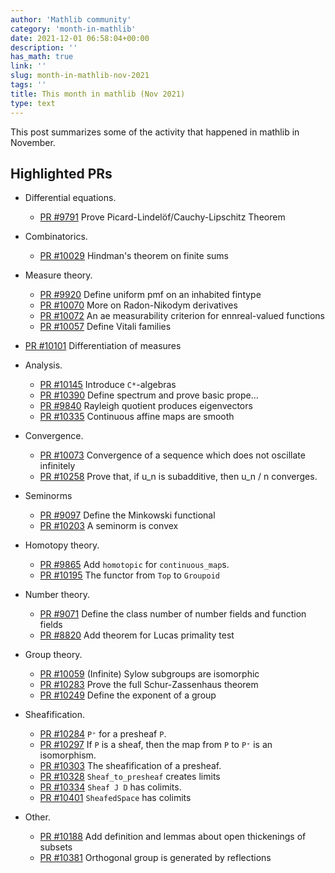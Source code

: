 ```yaml
---
author: 'Mathlib community'
category: 'month-in-mathlib'
date: 2021-12-01 06:58:04+00:00
description: ''
has_math: true
link: ''
slug: month-in-mathlib-nov-2021
tags: ''
title: This month in mathlib (Nov 2021)
type: text
---
```


This post summarizes some of the activity that happened in mathlib in November.

## Highlighted PRs

* Differential equations.
  - [PR #9791](https://github.com/leanprover-community/mathlib/pull/9791) Prove Picard-Lindelöf/Cauchy-Lipschitz Theorem

* Combinatorics.
  - [PR #10029](https://github.com/leanprover-community/mathlib/pull/10029) Hindman's theorem on finite sums

* Measure theory.
  - [PR #9920](https://github.com/leanprover-community/mathlib/pull/9920) Define uniform pmf on an inhabited fintype
  - [PR #10070](https://github.com/leanprover-community/mathlib/pull/10070) More on Radon-Nikodym derivatives
  - [PR #10072](https://github.com/leanprover-community/mathlib/pull/10072) An ae measurability criterion for ennreal-valued functions
  - [PR #10057](https://github.com/leanprover-community/mathlib/pull/10057) Define Vitali families
- [PR #10101](https://github.com/leanprover-community/mathlib/pull/10101) Differentiation of measures

* Analysis.
  - [PR #10145](https://github.com/leanprover-community/mathlib/pull/10145) Introduce `C*`-algebras
  - [PR #10390](https://github.com/leanprover-community/mathlib/pull/10390) Define spectrum and prove basic prope...
  - [PR #9840](https://github.com/leanprover-community/mathlib/pull/9840) Rayleigh quotient produces eigenvectors
  - [PR #10335](https://github.com/leanprover-community/mathlib/pull/10335) Continuous affine maps are smooth

* Convergence.
  - [PR #10073](https://github.com/leanprover-community/mathlib/pull/10073) Convergence of a sequence which does not oscillate infinitely
  - [PR #10258](https://github.com/leanprover-community/mathlib/pull/10258) Prove that, if u_n is subadditive, then u_n / n converges.

* Seminorms
  - [PR #9097](https://github.com/leanprover-community/mathlib/pull/9097) Define the Minkowski functional
  - [PR #10203](https://github.com/leanprover-community/mathlib/pull/10203) A seminorm is convex

* Homotopy theory.
  - [PR #9865](https://github.com/leanprover-community/mathlib/pull/9865) Add `homotopic` for `continuous_map`s.
  - [PR #10195](https://github.com/leanprover-community/mathlib/pull/10195) The functor from `Top` to `Groupoid`

* Number theory.
  - [PR #9071](https://github.com/leanprover-community/mathlib/pull/9071) Define the class number of number fields and function fields
  - [PR #8820](https://github.com/leanprover-community/mathlib/pull/8820) Add theorem for Lucas primality test

* Group theory.
  - [PR #10059](https://github.com/leanprover-community/mathlib/pull/10059) (Infinite) Sylow subgroups are isomorphic
  - [PR #10283](https://github.com/leanprover-community/mathlib/pull/10283) Prove the full Schur-Zassenhaus theorem
  - [PR #10249](https://github.com/leanprover-community/mathlib/pull/10249) Define the exponent of a group

* Sheafification.
  - [PR #10284](https://github.com/leanprover-community/mathlib/pull/10284) `P⁺` for a presheaf `P`.
  - [PR #10297](https://github.com/leanprover-community/mathlib/pull/10297) If `P` is a sheaf, then the map from `P` to `P⁺` is an isomorphism.
  - [PR #10303](https://github.com/leanprover-community/mathlib/pull/10303) The sheafification of a presheaf.
  - [PR #10328](https://github.com/leanprover-community/mathlib/pull/10328) `Sheaf_to_presheaf` creates limits
  - [PR #10334](https://github.com/leanprover-community/mathlib/pull/10334) `Sheaf J D` has colimits.
  - [PR #10401](https://github.com/leanprover-community/mathlib/pull/10401) `SheafedSpace` has colimits

* Other.
  - [PR #10188](https://github.com/leanprover-community/mathlib/pull/10188) Add definition and lemmas about open thickenings of subsets
  - [PR #10381](https://github.com/leanprover-community/mathlib/pull/10381) Orthogonal group is generated by reflections

